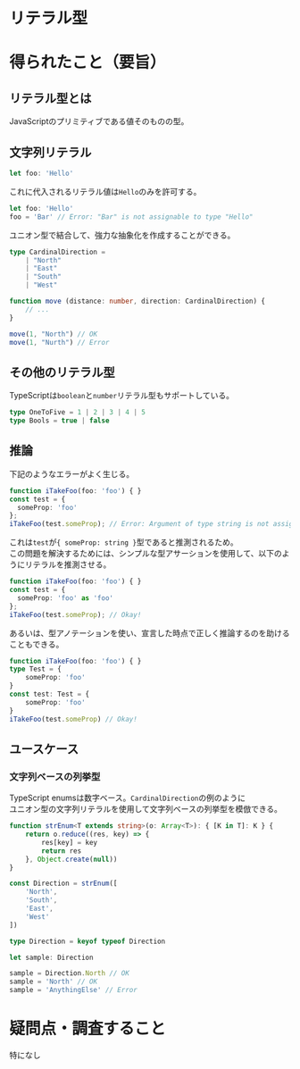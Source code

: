 # リテラル型

# 得られたこと（要旨）

## リテラル型とは

JavaScriptのプリミティブである値そのものの型。

## 文字列リテラル

```ts
let foo: 'Hello'
```

これに代入されるリテラル値は`Hello`のみを許可する。

```ts
let foo: 'Hello'
foo = 'Bar' // Error: "Bar" is not assignable to type "Hello"
```

ユニオン型で結合して、強力な抽象化を作成することができる。

```ts
type CardinalDirection = 
    | "North"
    | "East"
    | "South"
    | "West"

function move (distance: number, direction: CardinalDirection) {
    // ...
}

move(1, "North") // OK
move(1, "Nurth") // Error
```

## その他のリテラル型

TypeScriptは`boolean`と`number`リテラル型もサポートしている。

```ts
type OneToFive = 1 | 2 | 3 | 4 | 5
type Bools = true | false
```

## 推論

下記のようなエラーがよく生じる。

```ts
function iTakeFoo(foo: 'foo') { }
const test = {
  someProp: 'foo'
};
iTakeFoo(test.someProp); // Error: Argument of type string is not assignable to parameter of type 'foo'
```

これは`test`が`{ someProp: string }`型であると推測されるため。<br />
この問題を解決するためには、シンプルな型アサーションを使用して、以下のようにリテラルを推測させる。

```ts
function iTakeFoo(foo: 'foo') { }
const test = {
  someProp: 'foo' as 'foo'
};
iTakeFoo(test.someProp); // Okay!
```

あるいは、型アノテーションを使い、宣言した時点で正しく推論するのを助けることもできる。

```ts
function iTakeFoo(foo: 'foo') { }
type Test = {
    someProp: 'foo'
}
const test: Test = {
    someProp: 'foo'
}
iTakeFoo(test.someProp) // Okay!
```

## ユースケース

### 文字列ベースの列挙型

TypeScript enumsは数字ベース。`CardinalDirection`の例のように<br />
ユニオン型の文字列リテラルを使用して文字列ベースの列挙型を模倣できる。

```ts
function strEnum<T extends string>(o: Array<T>): { [K in T]: K } {
    return o.reduce((res, key) => {
        res[key] = key
        return res
    }, Object.create(null))
}

const Direction = strEnum([
    'North',
    'South',
    'East',
    'West'
])

type Direction = keyof typeof Direction

let sample: Direction

sample = Direction.North // OK
sample = 'North' // OK
sample = 'AnythingElse' // Error
```

# 疑問点・調査すること
特になし